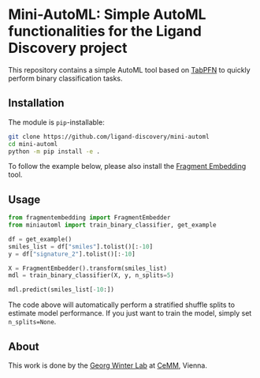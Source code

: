 # Mini-AutoML: Simple AutoML functionalities for the Ligand Discovery project
This repository contains a simple AutoML tool based on [TabPFN](https://github.com/automl/TabPFN) to quickly perform binary classification tasks.

## Installation
The module is `pip`-installable:
```bash
git clone https://github.com/ligand-discovery/mini-automl
cd mini-automl
python -m pip install -e .
```

To follow the example below, please also install the [Fragment Embedding](https://github.com/ligand-discovery/fragment-embedding) tool.

## Usage

```python
from fragmentembedding import FragmentEmbedder
from miniautoml import train_binary_classifier, get_example

df = get_example()
smiles_list = df["smiles"].tolist()[:-10]
y = df["signature_2"].tolist()[:-10]

X = FragmentEmbedder().transform(smiles_list)
mdl = train_binary_classifier(X, y, n_splits=5)

mdl.predict(smiles_list[-10:])
```

The code above will automatically perform a stratified shuffle splits to estimate model performance. If you just want to train the model, simply set `n_splits=None`.

## About

This work is done by the [Georg Winter Lab](https://www.winter-lab.com/) at [CeMM](https://cemm.at), Vienna.